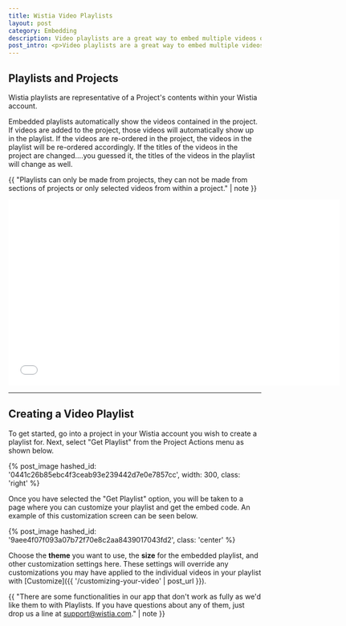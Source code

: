 ```yaml
---
title: Wistia Video Playlists
layout: post
category: Embedding
description: Video playlists are a great way to embed multiple videos on your website through a single embed.  Playlists allow you to update content in your playlist without messing with embed codes (even after embedding!).
post_intro: <p>Video playlists are a great way to embed multiple videos on your website through a single embed.  Playlists allow you to update content in your playlist without messing with embed codes (even after embedding!).</p><p>They take up less real estate than separate video embeds, while being easier to navigate.  In short, they are a super cool and useful embed type.</p>
---
```


## Playlists and Projects

Wistia playlists are representative of a Project's contents within your Wistia account.

Embedded playlists automatically show the videos contained in the project.  If videos are added to the project, those videos will automatically show up in the playlist.  If the videos are re-ordered in the project, the videos in the playlist will be re-ordered accordingly.  If the titles of the videos in the project are changed....you guessed it, the titles of the videos in the playlist will change as well.

{{ "Playlists can only be made from projects, they can not be made from sections of projects or only selected videos from within a project." | note }}


<div class="video_embed">
<iframe src="//fast.wistia.net/embed/playlists/aodt9etokc?media_0_0%5BautoPlay%5D=false&media_0_0%5BcontrolsVisibleOnLoad%5D=false&theme=tab&version=v1&videoOptions%5BautoPlay%5D=true&videoOptions%5BplayerColor%5D=54bbff&videoOptions%5BvideoHeight%5D=371&videoOptions%5BvideoWidth%5D=660&videoOptions%5BvolumeControl%5D=true" allowtransparency="true" frameborder="0" scrolling="no" class="wistia_playlist" name="wistia_playlist" allowfullscreen mozallowfullscreen webkitallowfullscreen oallowfullscreen msallowfullscreen width="660" height="371"></iframe>
</div>


---

## Creating a Video Playlist

To get started, go into a project in your Wistia account you wish to create a playlist for.  Next, select "Get Playlist" from the Project Actions menu as shown below.

{% post_image hashed_id: '0441c26b85ebc4f3ceab93e239442d7e0e7857cc', width: 300, class: 'right' %}

Once you have selected the "Get Playlist" option, you will be taken to a page where you can customize your playlist and get the embed code.  An example of this customization screen can be seen below.

{% post_image hashed_id: '9aee4f07f093a07b72f70e8c2aa8439017043fd2', class: 'center' %}

Choose the **theme** you want to use, the **size** for the embedded playlist, and other customization settings here. These settings will override any customizations you may have applied to the individual videos in your playlist with [Customize]({{ '/customizing-your-video' | post_url }}). 

{{ "There are some functionalities in our app that don't work as fully as we'd like them to with Playlists. If you have questions about any of them, just drop us a line at support@wistia.com." | note }}
